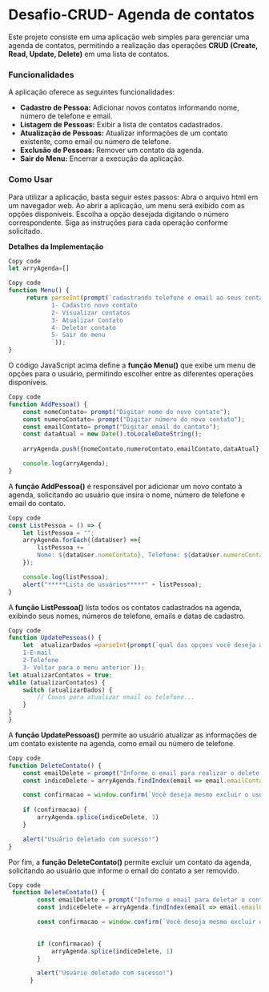 # Desafio-CRUD- Agenda de contatos


Este projeto consiste em uma aplicação web simples para gerenciar uma agenda de contatos, permitindo a realização das operações 
  **CRUD (Create, Read, Update, Delete)** em uma lista de contatos.

### Funcionalidades
A aplicação oferece as seguintes funcionalidades:


* **Cadastro de Pessoa:**
Adicionar novos contatos informando nome, número de telefone e email.
*  **Listagem de Pessoas:** 
Exibir a lista de contatos cadastrados.
*  **Atualização de Pessoas:**
Atualizar informações de um contato existente, como email ou número de telefone.
*  **Exclusão de Pessoas:**
Remover um contato da agenda.
*  **Sair do Menu:**
Encerrar a execução da aplicação.

 ### **Como Usar**
Para utilizar a aplicação, basta seguir estes passos:
Abra o arquivo html em um navegador web.
Ao abrir a aplicação, um menu será exibido com as opções disponíveis.
Escolha a opção desejada digitando o número correspondente.
Siga as instruções para cada operação conforme solicitado.

**Detalhes da Implementação**
~~~js
Copy code
let arryAgenda=[]
~~~
~~~js
Copy code
function Menu() {
     return parseInt(prompt(`cadastrando telefone e email ao seus contatos
            1- Cadastro novo contato
            2- Visualizar contatos
            3- Atualizar Contato
            4- Deletar contato
            5- Sair do menu
            `));
}
~~~
O código JavaScript acima define a **função Menu()** que exibe um menu de opções para o usuário, permitindo escolher entre as diferentes operações disponíveis.

~~~js
Copy code
function AddPessoa() {
    const nomeContato= prompt("Digitar nome do novo contato");
    const numeroContato= prompt("Digitar número do novo contato");
    const emailContato= prompt("Digitar email do cantato");
    const dataAtual = new Date().toLocaleDateString();
    
    arryAgenda.push({nomeContato,numeroContato,emailContato,dataAtual});

    console.log(arryAgenda);
}
~~~
A **função AddPessoa()** é responsável por adicionar um novo contato à agenda, solicitando ao usuário que insira o nome, número de telefone e email do contato.

~~~js
Copy code
const ListPessoa = () => {
    let listPessoa = "";
    arryAgenda.forEach((dataUser) =>{
        listPessoa += `
        Nome: ${dataUser.nomeContato}, Telefone: ${dataUser.numeroContato}, Email: ${dataUser.emailContato}, Data: ${dataUser.dataAtual}`;
    });

    console.log(listPessoa);
    alert("*****Lista de usuários*****" + listPessoa);
}
~~~
A **função ListPessoa()**  lista todos os contatos cadastrados na agenda, exibindo seus nomes, números de telefone, emails e datas de cadastro.

~~~js 
Copy code
function UpdatePessoas() {
    let  atualizarDados =parseInt(prompt(`qual das opçoes você deseja atualizar
    1-E-mail
    2-Telefone
    3- Voltar para o menu anterior`));
let atualizarContatos = true;
while (atualizarContatos) {
    switch (atualizarDados) {
        // Casos para atualizar email ou telefone...
    }
} 
}
~~~
A **função UpdatePessoas()** permite ao usuário atualizar as informações de um contato existente na agenda, como email ou número de telefone.

~~~js
Copy code
function DeleteContato() {
    const emailDelete = prompt("Informe o email para realizar o delete!")
    const indiceDelete = arryAgenda.findIndex(email => email.emailContato === emailDelete)

    const confirmacao = window.confirm(`Você deseja mesmo excluir o usuário ${emailDelete}`)
    
    if (confirmacao) {
        arryAgenda.splice(indiceDelete, 1)
    }

    alert("Usuário deletado com sucesso!")
}
~~~
Por fim, a **função DeleteContato()** permite excluir um contato da agenda, solicitando ao usuário que informe o email do contato a ser removido.
~~~js
Copy code
 function DeleteContato() {
        const emailDelete = prompt("Informe o email para deletar o contato!")
        const indiceDelete = arryAgenda.findIndex(email => email.emailContato === emailDelete)

        const confirmacao = window.confirm(`Você deseja mesmo excluir o contato ${emailDelete}`)
        

        if (confirmacao) {
            arryAgenda.splice(indiceDelete, 1)
        }

        alert("Usuário deletado com sucesso!")
      }
~~~
